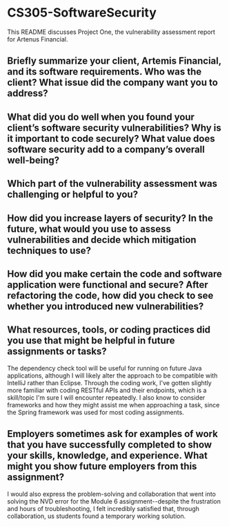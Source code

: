 # CS305-SoftwareSecurity
This README discusses Project One, the vulnerability assessment report for Artenus Financial.

Briefly summarize your client, Artemis Financial, and its software requirements. Who was the client? What issue did the company want you to address?
--


What did you do well when you found your client’s software security vulnerabilities? Why is it important to code securely? What value does software security add to a company’s overall well-being?
--


Which part of the vulnerability assessment was challenging or helpful to you?
--


How did you increase layers of security? In the future, what would you use to assess vulnerabilities and decide which mitigation techniques to use?
--


How did you make certain the code and software application were functional and secure? After refactoring the code, how did you check to see whether you introduced new vulnerabilities?
--


What resources, tools, or coding practices did you use that might be helpful in future assignments or tasks?
--
The dependency check tool will be useful for running on future Java applications, although I will likely alter the approach to be compatible with IntelliJ rather than Eclipse. Through the coding work, I've gotten slightly more familiar with coding RESTful APIs and their endpoints, which is a skill/topic I'm sure I will encounter repeatedly. I also know to consider frameworks and how they might assist me when approaching a task, since the Spring framework was used for most coding assignments.

Employers sometimes ask for examples of work that you have successfully completed to show your skills, knowledge, and experience. What might you show future employers from this assignment?
--

I would also express the problem-solving and collaboration that went into solving the NVD error for the Module 6 assignment--despite the frustration and hours of troubleshooting, I felt incredibly satisfied that, through collaboration, us students found a temporary working solution.
